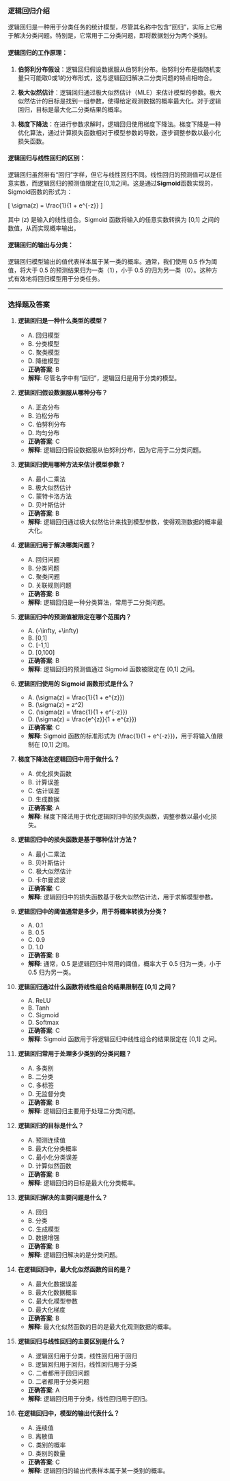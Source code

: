 ### 逻辑回归介绍

逻辑回归是一种用于分类任务的统计模型，尽管其名称中包含“回归”，实际上它用于解决分类问题。特别是，它常用于二分类问题，即将数据划分为两个类别。

#### 逻辑回归的工作原理：
1. **伯努利分布假设**：逻辑回归假设数据服从伯努利分布。伯努利分布是指随机变量只可能取0或1的分布形式，这与逻辑回归解决二分类问题的特点相吻合。
   
2. **极大似然估计**：逻辑回归通过极大似然估计（MLE）来估计模型的参数。极大似然估计的目标是找到一组参数，使得给定观测数据的概率最大化。对于逻辑回归，目标是最大化二分类结果的概率。
   
3. **梯度下降法**：在进行参数求解时，逻辑回归使用梯度下降法。梯度下降是一种优化算法，通过计算损失函数相对于模型参数的导数，逐步调整参数以最小化损失函数。

#### 逻辑回归与线性回归的区别：
逻辑回归虽然带有“回归”字样，但它与线性回归不同。线性回归的预测值可以是任意实数，而逻辑回归的预测值限定在\[0,1\]之间。这是通过**Sigmoid**函数实现的，Sigmoid函数的形式为：

\[
\sigma(z) = \frac{1}{1 + e^{-z}}
\]

其中 \(z\) 是输入的线性组合。Sigmoid 函数将输入的任意实数转换为 \[0,1\] 之间的数值，从而实现概率输出。

#### 逻辑回归的输出与分类：
逻辑回归模型输出的值代表样本属于某一类的概率。通常，我们使用 0.5 作为阈值，将大于 0.5 的预测结果归为一类（1），小于 0.5 的归为另一类（0）。这种方式有效地将回归模型用于分类任务。

---

### 选择题及答案

1. **逻辑回归是一种什么类型的模型？**
   - A. 回归模型  
   - B. 分类模型  
   - C. 聚类模型  
   - D. 降维模型  
   - **正确答案**: B  
   - **解释**: 尽管名字中有“回归”，逻辑回归是用于分类的模型。

2. **逻辑回归假设数据服从哪种分布？**
   - A. 正态分布  
   - B. 泊松分布  
   - C. 伯努利分布  
   - D. 均匀分布  
   - **正确答案**: C  
   - **解释**: 逻辑回归假设数据服从伯努利分布，因为它用于二分类问题。

3. **逻辑回归使用哪种方法来估计模型参数？**
   - A. 最小二乘法  
   - B. 极大似然估计  
   - C. 蒙特卡洛方法  
   - D. 贝叶斯估计  
   - **正确答案**: B  
   - **解释**: 逻辑回归通过极大似然估计来找到模型参数，使得观测数据的概率最大化。

4. **逻辑回归用于解决哪类问题？**
   - A. 回归问题  
   - B. 分类问题  
   - C. 聚类问题  
   - D. 关联规则问题  
   - **正确答案**: B  
   - **解释**: 逻辑回归是一种分类算法，常用于二分类问题。

5. **逻辑回归中的预测值被限定在哪个范围内？**
   - A. \(-\infty, +\infty\)  
   - B. \[0,1\]  
   - C. \[-1,1\]  
   - D. \[0,100\]  
   - **正确答案**: B  
   - **解释**: 逻辑回归的预测值通过 Sigmoid 函数被限定在 \[0,1\] 之间。

6. **逻辑回归使用的 Sigmoid 函数形式是什么？**
   - A. \(\sigma(z) = \frac{1}{1 + e^{z}}\)  
   - B. \(\sigma(z) = z^2\)  
   - C. \(\sigma(z) = \frac{1}{1 + e^{-z}}\)  
   - D. \(\sigma(z) = \frac{e^{z}}{1 + e^{z}}\)  
   - **正确答案**: C  
   - **解释**: Sigmoid 函数的标准形式为 \(\frac{1}{1 + e^{-z}}\)，用于将输入值限制在 \[0,1\] 之间。

7. **梯度下降法在逻辑回归中用于做什么？**
   - A. 优化损失函数  
   - B. 计算误差  
   - C. 估计误差  
   - D. 生成数据  
   - **正确答案**: A  
   - **解释**: 梯度下降法用于优化逻辑回归中的损失函数，调整参数以最小化损失。

8. **逻辑回归中的损失函数是基于哪种估计方法？**
   - A. 最小二乘法  
   - B. 贝叶斯估计  
   - C. 极大似然估计  
   - D. 卡尔曼滤波  
   - **正确答案**: C  
   - **解释**: 逻辑回归中的损失函数基于极大似然估计法，用于求解模型参数。

9. **逻辑回归中的阈值通常是多少，用于将概率转换为分类？**
   - A. 0.1  
   - B. 0.5  
   - C. 0.9  
   - D. 1.0  
   - **正确答案**: B  
   - **解释**: 通常，0.5 是逻辑回归中常用的阈值，概率大于 0.5 归为一类，小于 0.5 归为另一类。

10. **逻辑回归通过什么函数将线性组合的结果限制在 \[0,1\] 之间？**
    - A. ReLU  
    - B. Tanh  
    - C. Sigmoid  
    - D. Softmax  
    - **正确答案**: C  
    - **解释**: Sigmoid 函数用于将逻辑回归中线性组合的结果限定在 \[0,1\] 之间。

11. **逻辑回归常用于处理多少类别的分类问题？**
    - A. 多类别  
    - B. 二分类  
    - C. 多标签  
    - D. 无监督分类  
    - **正确答案**: B  
    - **解释**: 逻辑回归主要用于处理二分类问题。

12. **逻辑回归的目标是什么？**
    - A. 预测连续值  
    - B. 最大化分类概率  
    - C. 最小化分类误差  
    - D. 计算似然函数  
    - **正确答案**: B  
    - **解释**: 逻辑回归的目标是最大化分类概率。

13. **逻辑回归解决的主要问题是什么？**
    - A. 回归  
    - B. 分类  
    - C. 生成模型  
    - D. 数据增强  
    - **正确答案**: B  
    - **解释**: 逻辑回归解决的是分类问题。

14. **在逻辑回归中，最大化似然函数的目的是？**
    - A. 最大化数据误差  
    - B. 最大化数据概率  
    - C. 最大化模型参数  
    - D. 最大化梯度  
    - **正确答案**: B  
    - **解释**: 最大化似然函数的目的是最大化观测数据的概率。

15. **逻辑回归与线性回归的主要区别是什么？**
    - A. 逻辑回归用于分类，线性回归用于回归  
    - B. 逻辑回归用于回归，线性回归用于分类  
    - C. 二者都用于回归问题  
    - D. 二者都用于分类问题  
    - **正确答案**: A  
    - **解释**: 逻辑回归用于分类，线性回归用于回归。

16. **在逻辑回归中，模型的输出代表什么？**
    - A. 连续值  
    - B. 离散值  
    - C. 类别的概率  
    - D. 类别的数量  
    - **正确答案**: C  
    - **解释**: 逻辑回归的输出代表样本属于某一类别的概率。
